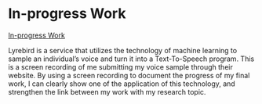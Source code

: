 # In-progress Work

[In-progress Work](in_progress.mp4)

Lyrebird is a service that utilizes the technology of machine learning to sample an individual’s voice and turn it into a Text-To-Speech program. This is a screen recording of me submitting my voice sample through their website. By using a screen recording to document the progress of my final work, I can clearly show one of the application of this technology, and strengthen the link between my work with my research topic. 